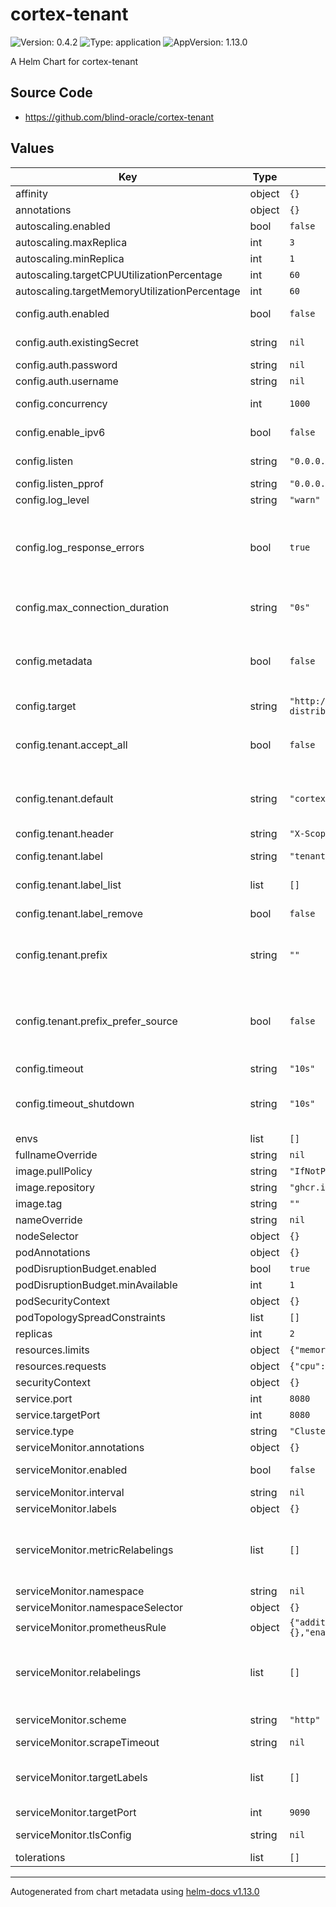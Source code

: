 # cortex-tenant

![Version: 0.4.2](https://img.shields.io/badge/Version-0.4.2-informational?style=flat-square) ![Type: application](https://img.shields.io/badge/Type-application-informational?style=flat-square) ![AppVersion: 1.13.0](https://img.shields.io/badge/AppVersion-1.13.0-informational?style=flat-square)

A Helm Chart for cortex-tenant

## Source Code

* <https://github.com/blind-oracle/cortex-tenant>

## Values

| Key | Type | Default | Description |
|-----|------|---------|-------------|
| affinity | object | `{}` | [Affinity and anti-affinity](https://kubernetes.io/docs/concepts/scheduling-eviction/assign-pod-node/#affinity-and-anti-affinity) |
| annotations | object | `{}` | Annotations for deployment |
| autoscaling.enabled | bool | `false` | If enabled, HorizontalPodAutoscaler resources are created |
| autoscaling.maxReplica | int | `3` | Max number of pod replica autoscaled |
| autoscaling.minReplica | int | `1` | Min number of pod replica autoscaled |
| autoscaling.targetCPUUtilizationPercentage | int | `60` | Target CPU utilization percentage for autoscaling |
| autoscaling.targetMemoryUtilizationPercentage | int | `60` | Target memory utilization percentage for autoscaling |
| config.auth.enabled | bool | `false` | Egress HTTP basic auth -> add `Authentication` header to outgoing requests |
| config.auth.existingSecret | string | `nil` | Secret should pass the `CT_AUTH_EGRESS_USERNAME` and `CT_AUTH_EGRESS_PASSWORD` env variables |
| config.auth.password | string | `nil` | Password (env: `CT_AUTH_EGRESS_PASSWORD`) |
| config.auth.username | string | `nil` | Username (env: `CT_AUTH_EGRESS_USERNAME`) |
| config.concurrency | int | `1000` | Max number of parallel incoming HTTP requests to handle (env: `CT_CONCURRENCY`) |
| config.enable_ipv6 | bool | `false` | Whether to enable querying for IPv6 records (env: `CT_ENABLE_IPV6`) |
| config.listen | string | `"0.0.0.0:8080"` | Where to listen for incoming write requests from Prometheus (env: `CT_LISTEN`) |
| config.listen_pprof | string | `"0.0.0.0:7008"` | Profiling API, leave empty to disable (env: `CT_LISTEN_PPROF`) |
| config.log_level | string | `"warn"` | Log level (env: `CT_LOG_LEVEL`) |
| config.log_response_errors | bool | `true` | If true response codes from metrics backend will be logged to stdout. This setting can be used to suppress errors which can be quite verbose like 400 code - out-of-order samples or 429 on hitting ingestion limits Also, those are already reported by other services like Cortex/Mimir distributors and ingesters (env: `CT_LOG_RESPONSE_ERRORS`) |
| config.max_connection_duration | string | `"0s"` | Maximum duration to keep outgoing connections alive (to Cortex/Mimir) Useful for resetting L4 load-balancer state Use 0 to keep them indefinitely (env: `CT_MAX_CONN_DURATION`) |
| config.metadata | bool | `false` | Whether to forward metrics metadata from Prometheus to Cortex Since metadata requests have no timeseries in them - we cannot divide them into tenants So the metadata requests will be sent to the default tenant only, if one is not defined - they will be dropped (env: `CT_METADATA`) |
| config.target | string | `"http://cortex-distributor.cortex.svc:8080/api/v1/push"` | Where to send the modified requests (Cortex) (env: `CT_TARGET`) |
| config.tenant.accept_all | bool | `false` | Enable if you want all metrics from Prometheus to be accepted with a 204 HTTP code regardless of the response from Cortex. This can lose metrics if Cortex is throwing rejections. (env: `CT_TENANT_ACCEPT_ALL`) |
| config.tenant.default | string | `"cortex-tenant-default"` | Which tenant ID to use if the label is missing in any of the timeseries If this is not set or empty then the write request with missing tenant label will be rejected with HTTP code 400 (env: `CT_TENANT_DEFAULT`) |
| config.tenant.header | string | `"X-Scope-OrgID"` | To which header to add the tenant ID (env: `CT_TENANT_HEADER`) |
| config.tenant.label | string | `"tenant"` | Which label to look for the tenant information (env: `CT_TENANT_LABEL`) |
| config.tenant.label_list | list | `[]` | List of labels examined for tenant information. If set takes precedent over `label` (env: `CT_TENANT_LABEL_LIST`) |
| config.tenant.label_remove | bool | `false` | Whether to remove the tenant label from the request (env: `CT_TENANT_LABEL_REMOVE`) |
| config.tenant.prefix | string | `""` | Optional hard-coded prefix with delimeter for all tenant values. Delimeters allowed for use: https://grafana.com/docs/mimir/latest/configure/about-tenant-ids/ (env: `CT_TENANT_PREFIX`) |
| config.tenant.prefix_prefer_source | bool | `false` | If true will use the tenant ID of the inbound request as the prefix of the new tenant id. Will be automatically suffixed with a `-` character. Example:   Prometheus forwards metrics with `X-Scope-OrgID: Prom-A` set in the inbound request.   This would result in the tenant prefix being set to `Prom-A-`. (env: `CT_TENANT_PREFIX_PREFER_SOURCE`) |
| config.timeout | string | `"10s"` | HTTP request timeout (env: `CT_TIMEOUT`) |
| config.timeout_shutdown | string | `"10s"` | Timeout to wait on shutdown to allow load balancers detect that we're going away. During this period after the shutdown command the /alive endpoint will reply with HTTP 503. Set to 0s to disable. (env: `CT_TIMEOUT_SHUTDOWN`) |
| envs | list | `[]` | Additional environment variables |
| fullnameOverride | string | `nil` | Application fullname override |
| image.pullPolicy | string | `"IfNotPresent"` | Policy when pulling images |
| image.repository | string | `"ghcr.io/blind-oracle/cortex-tenant"` | Repository to pull the image |
| image.tag | string | `""` | Overrides the image tag (default is `.Chart.appVersion`) |
| nameOverride | string | `nil` | Application name override |
| nodeSelector | object | `{}` | [Node Selection](https://kubernetes.io/docs/concepts/scheduling-eviction/assign-pod-node) |
| podAnnotations | object | `{}` | Annotations for pods |
| podDisruptionBudget.enabled | bool | `true` | If enabled, PodDisruptionBudget resources are created |
| podDisruptionBudget.minAvailable | int | `1` | Minimum number of pods that must remain scheduled |
| podSecurityContext | object | `{}` | [Security Context](https://kubernetes.io/docs/tasks/configure-pod-container/security-context) |
| podTopologySpreadConstraints | list | `[]` | [Pod Topology Spread Constraints](https://kubernetes.io/docs/concepts/workloads/pods/pod-topology-spread-constraints/) |
| replicas | int | `2` | Number of replicas. Ignored if `autoscaling.enabled` is true |
| resources.limits | object | `{"memory":"256Mi"}` | Resources limits |
| resources.requests | object | `{"cpu":"100m","memory":"128Mi"}` | Resources requests |
| securityContext | object | `{}` | [Security Context](https://kubernetes.io/docs/tasks/configure-pod-container/security-context) |
| service.port | int | `8080` | The port on which the service listens for traffic |
| service.targetPort | int | `8080` |  |
| service.type | string | `"ClusterIP"` | The type of service |
| serviceMonitor.annotations | object | `{}` | ServiceMonitor annotations |
| serviceMonitor.enabled | bool | `false` | If enabled, ServiceMonitor resources for Prometheus Operator are created |
| serviceMonitor.interval | string | `nil` | ServiceMonitor scrape interval |
| serviceMonitor.labels | object | `{}` | Additional ServiceMonitor labels |
| serviceMonitor.metricRelabelings | list | `[]` | ServiceMonitor relabel configs to apply to samples as the last step before ingestion https://github.com/prometheus-operator/prometheus-operator/blob/master/Documentation/api.md#relabelconfig (defines `metric_relabel_configs`) |
| serviceMonitor.namespace | string | `nil` | Alternative namespace for ServiceMonitor resources |
| serviceMonitor.namespaceSelector | object | `{}` | Namespace selector for ServiceMonitor resources |
| serviceMonitor.prometheusRule | object | `{"additionalLabels":{},"enabled":false,"rules":[]}` | Prometheus rules will be deployed for alerting purposes |
| serviceMonitor.relabelings | list | `[]` | ServiceMonitor relabel configs to apply to samples before scraping https://github.com/prometheus-operator/prometheus-operator/blob/master/Documentation/api.md#relabelconfig (defines `relabel_configs`) |
| serviceMonitor.scheme | string | `"http"` | ServiceMonitor will use http by default, but you can pick https as well |
| serviceMonitor.scrapeTimeout | string | `nil` | ServiceMonitor scrape timeout in Go duration format (e.g. 15s) |
| serviceMonitor.targetLabels | list | `[]` | ServiceMonitor will add labels from the service to the Prometheus metric https://github.com/prometheus-operator/prometheus-operator/blob/main/Documentation/api.md#servicemonitorspec |
| serviceMonitor.targetPort | int | `9090` |  |
| serviceMonitor.tlsConfig | string | `nil` | ServiceMonitor will use these tlsConfig settings to make the health check requests |
| tolerations | list | `[]` | [Taints and Tolerations](https://kubernetes.io/docs/concepts/configuration/taint-and-toleration/) |

----------------------------------------------
Autogenerated from chart metadata using [helm-docs v1.13.0](https://github.com/norwoodj/helm-docs/releases/v1.13.0)
